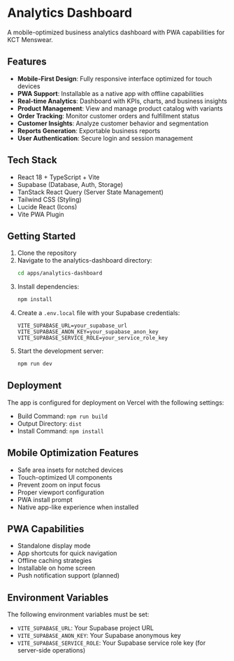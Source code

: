 # Analytics Dashboard

A mobile-optimized business analytics dashboard with PWA capabilities for KCT Menswear.

## Features

- **Mobile-First Design**: Fully responsive interface optimized for touch devices
- **PWA Support**: Installable as a native app with offline capabilities
- **Real-time Analytics**: Dashboard with KPIs, charts, and business insights
- **Product Management**: View and manage product catalog with variants
- **Order Tracking**: Monitor customer orders and fulfillment status
- **Customer Insights**: Analyze customer behavior and segmentation
- **Reports Generation**: Exportable business reports
- **User Authentication**: Secure login and session management

## Tech Stack

- React 18 + TypeScript + Vite
- Supabase (Database, Auth, Storage)
- TanStack React Query (Server State Management)
- Tailwind CSS (Styling)
- Lucide React (Icons)
- Vite PWA Plugin

## Getting Started

1. Clone the repository
2. Navigate to the analytics-dashboard directory:
   ```bash
   cd apps/analytics-dashboard
   ```
3. Install dependencies:
   ```bash
   npm install
   ```
4. Create a `.env.local` file with your Supabase credentials:
   ```env
   VITE_SUPABASE_URL=your_supabase_url
   VITE_SUPABASE_ANON_KEY=your_supabase_anon_key
   VITE_SUPABASE_SERVICE_ROLE=your_service_role_key
   ```
5. Start the development server:
   ```bash
   npm run dev
   ```

## Deployment

The app is configured for deployment on Vercel with the following settings:

- Build Command: `npm run build`
- Output Directory: `dist`
- Install Command: `npm install`

## Mobile Optimization Features

- Safe area insets for notched devices
- Touch-optimized UI components
- Prevent zoom on input focus
- Proper viewport configuration
- PWA install prompt
- Native app-like experience when installed

## PWA Capabilities

- Standalone display mode
- App shortcuts for quick navigation
- Offline caching strategies
- Installable on home screen
- Push notification support (planned)

## Environment Variables

The following environment variables must be set:

- `VITE_SUPABASE_URL`: Your Supabase project URL
- `VITE_SUPABASE_ANON_KEY`: Your Supabase anonymous key
- `VITE_SUPABASE_SERVICE_ROLE`: Your Supabase service role key (for server-side operations)